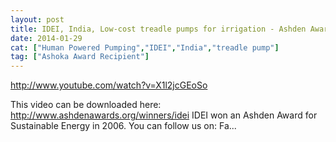 ```yaml
---
layout: post
title: IDEI, India, Low-cost treadle pumps for irrigation - Ashden Award winner
date: 2014-01-29
cat: ["Human Powered Pumping","IDEI","India","treadle pump"]
tag: ["Ashoka Award Recipient"]
---
```


http://www.youtube.com/watch?v=X1l2jcGEoSo  

This video can be downloaded here: http://www.ashdenawards.org/winners/idei IDEI won an Ashden Award for Sustainable Energy in 2006. You can follow us on: Fa...